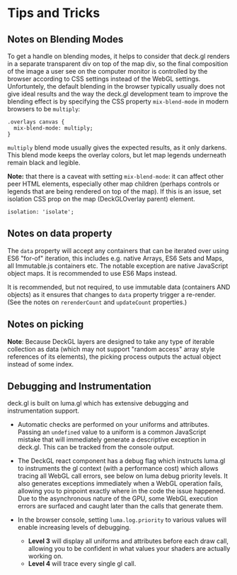 # Tips and Tricks

## Notes on Blending Modes

To get a handle on blending modes, it helps to consider that deck.gl
renders in a separate transparent div on top of the map div,
so the final composition of the image a user see on the computer monitor is
controlled by the browser according to CSS settings instead of the WebGL
settings. Unfortuntely, the default blending in the browser typically usually
does not give ideal results and the way the deck.gl development team to improve
the blending effect is by specifying the CSS property `mix-blend-mode`
in modern browsers to be `multiply`:

    .overlays canvas {
      mix-blend-mode: multiply;
    }

`multiply` blend mode usually gives the expected results, as it only darkens.
This blend mode keeps the overlay colors, but let map legends underneath
remain black and legible.

**Note:** that there is a caveat with setting `mix-blend-mode`:
it can affect other peer HTML elements, especially other map children (perhaps
controls or legends that are being rendered on top of the map).
If this is an issue, set isolation CSS prop on the map (DeckGLOverlay parent)
element.

    isolation: 'isolate';

## Notes on data property

The `data` property will accept any containers that can be iterated over using
ES6 "for-of" iteration, this includes e.g. native Arrays, ES6 Sets and Maps,
all Immutable.js containers etc. The notable exception are native JavaScript
object maps. It is recommended to use ES6 Maps instead.

It is recommended, but not required, to use immutable data (containers AND
objects) as it ensures that changes to `data` property trigger a re-render.
(See the notes on `rerenderCount` and `updateCount` properties.)

## Notes on picking

**Note**: Because DeckGL layers are designed to take any type of iterable
collection as data (which may not support "random access" array style
references of its elements), the picking process outputs the actual object instead
of some index.

## Debugging and Instrumentation

deck.gl is built on luma.gl which has extensive debugging and instrumentation
support.

* Automatic checks are performed on your uniforms and attributes.
  Passing an `undefined` value to a uniform is a common JavaScript mistake that
  will immediately generate a descriptive exception in deck.gl. This can be tracked
  from the console output.

* The DeckGL react component has a debug flag which instructs luma.gl
  to instruments the gl context (with a performance cost) which allows
  tracing all WebGL call errors, see below on luma debug priority levels.
  It also generates exceptions immediately when a WebGL operation fails,
  allowing you to pinpoint exactly where in the code the issue
  happened. Due to the asynchronous nature of the GPU, some WebGL execution
  errors are surfaced and caught later than the calls that generate them.

* In the browser console, setting `luma.log.priority` to various values will
  enable increasing levels of debugging.
    - **Level 3** will display all uniforms and attributes before each draw
      call, allowing you to be confident in what values your shaders are
      actually working on.
    - **Level 4** will trace every single gl call.
